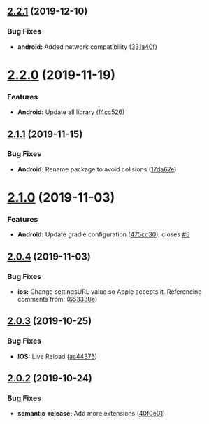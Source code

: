 ## [2.2.1](https://github.com/JuanSeBestia/react-native-wifi-reborn/compare/v2.2.0...v2.2.1) (2019-12-10)


### Bug Fixes

* **android:** Added network compatibility ([331a40f](https://github.com/JuanSeBestia/react-native-wifi-reborn/commit/331a40f2016773a87f5e4d134d4ff1fed9f62867))

# [2.2.0](https://github.com/JuanSeBestia/react-native-wifi-reborn/compare/v2.1.1...v2.2.0) (2019-11-19)


### Features

* **Android:** Update all library ([f4cc526](https://github.com/JuanSeBestia/react-native-wifi-reborn/commit/f4cc526ba7c7417fe883c58188dea212bb2b5d20))

## [2.1.1](https://github.com/JuanSeBestia/react-native-wifi-reborn/compare/v2.1.0...v2.1.1) (2019-11-15)


### Bug Fixes

* **Android:** Rename package to avoid colisions ([17da67e](https://github.com/JuanSeBestia/react-native-wifi-reborn/commit/17da67e6bbe2675dd307071414a63bf1b24c58b6))

# [2.1.0](https://github.com/JuanSeBestia/react-native-wifi-reborn/compare/v2.0.4...v2.1.0) (2019-11-03)


### Features

* **Android:** Update gradle configuration ([475cc30](https://github.com/JuanSeBestia/react-native-wifi-reborn/commit/475cc3029fdb1f9406e04894ff9eaee64844464d)), closes [#5](https://github.com/JuanSeBestia/react-native-wifi-reborn/issues/5)

## [2.0.4](https://github.com/JuanSeBestia/react-native-wifi-reborn/compare/v2.0.3...v2.0.4) (2019-11-03)


### Bug Fixes

* **ios:** Change settingsURL value so Apple accepts it. Referencing comments from: ([653330e](https://github.com/JuanSeBestia/react-native-wifi-reborn/commit/653330e7676cf21859f7a0a982c22ae85530c807))

## [2.0.3](https://github.com/JuanSeBestia/react-native-wifi-reborn/compare/v2.0.2...v2.0.3) (2019-10-25)


### Bug Fixes

* **IOS:** Live Reload ([aa44375](https://github.com/JuanSeBestia/react-native-wifi-reborn/commit/aa443754a6188d61af797c5406a631b1811a603e))

## [2.0.2](https://github.com/JuanSeBestia/react-native-wifi-reborn/compare/v2.0.1...v2.0.2) (2019-10-24)


### Bug Fixes

* **semantic-release:** Add more extensions ([40f0e01](https://github.com/JuanSeBestia/react-native-wifi-reborn/commit/40f0e012cf69adeabfc665eb1382a49fbdc8fbbf))
